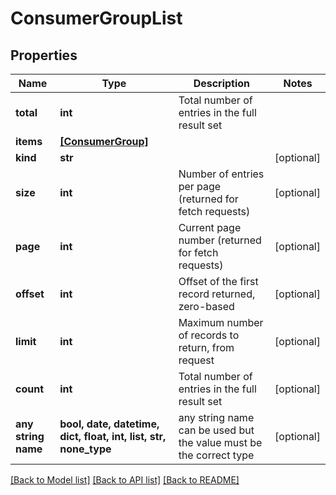 # ConsumerGroupList


## Properties
Name | Type | Description | Notes
------------ | ------------- | ------------- | -------------
**total** | **int** | Total number of entries in the full result set | 
**items** | [**[ConsumerGroup]**](ConsumerGroup.md) |  | 
**kind** | **str** |  | [optional] 
**size** | **int** | Number of entries per page (returned for fetch requests) | [optional] 
**page** | **int** | Current page number (returned for fetch requests) | [optional] 
**offset** | **int** | Offset of the first record returned, zero-based | [optional] 
**limit** | **int** | Maximum number of records to return, from request | [optional] 
**count** | **int** | Total number of entries in the full result set | [optional] 
**any string name** | **bool, date, datetime, dict, float, int, list, str, none_type** | any string name can be used but the value must be the correct type | [optional]

[[Back to Model list]](../README.md#documentation-for-models) [[Back to API list]](../README.md#documentation-for-api-endpoints) [[Back to README]](../README.md)


